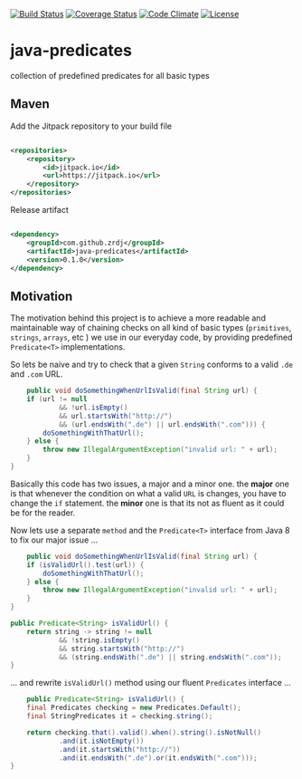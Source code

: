 [![Build Status](https://travis-ci.org/codejanovic/java-predicates.svg?branch=develop)](https://travis-ci.org/codejanovic/java-predicates)
[![Coverage Status](https://coveralls.io/repos/github/codejanovic/java-predicates/badge.svg?branch=develop)](https://coveralls.io/github/codejanovic/java-predicates?branch=develop)
[![Code Climate](https://codeclimate.com/github/codejanovic/java-predicates/badges/gpa.svg)](https://codeclimate.com/github/codejanovic/java-predicates)
[![License](https://img.shields.io/github/license/mashape/apistatus.svg?maxAge=2592000)]()

# java-predicates

collection of predefined predicates for all basic types

## Maven

Add the Jitpack repository to your build file

```xml

<repositories>
    <repository>
        <id>jitpack.io</id>
        <url>https://jitpack.io</url>
    </repository>
</repositories>
```

Release artifact

```xml

<dependency>
    <groupId>com.github.zrdj</groupId>
    <artifactId>java-predicates</artifactId>
    <version>0.1.0</version>
</dependency>
```

## Motivation

The motivation behind this project is to achieve a more readable and maintainable way of chaining checks on all kind of
basic types (`primitives`, `strings`, `arrays`, etc ) we use in our everyday code, by providing
predefined `Predicate<T>` implementations.

So lets be naive and try to check that a given `String` conforms to a valid `.de` and `.com` URL.

```java
    public void doSomethingWhenUrlIsValid(final String url) {
    if (url != null
            && !url.isEmpty()
            && url.startsWith("http://")
            && (url.endsWith(".de") || url.endsWith(".com"))) {
        doSomethingWithThatUrl();
    } else {
        throw new IllegalArgumentException("invalid url: " + url);
    }
}
```

Basically this code has two issues, a major and a minor one. the **major** one is that whenever the condition on what a
valid `URL` is changes, you have to change the `if` statement. the **minor** one is that its not as fluent as it could
be for the reader.

Now lets use a separate `method` and the `Predicate<T>` interface from Java 8 to fix our major issue ...

```java
    public void doSomethingWhenUrlIsValid(final String url) {
    if (isValidUrl().test(url)) {
        doSomethingWithThatUrl();
    } else {
        throw new IllegalArgumentException("invalid url: " + url);
    }
}

public Predicate<String> isValidUrl() {
    return string -> string != null
            && !string.isEmpty()
            && string.startsWith("http://")
            && (string.endsWith(".de") || string.endsWith(".com"));
}
```

... and rewrite `isValidUrl()` method using our fluent `Predicates` interface ...

```java
    public Predicate<String> isValidUrl() {
    final Predicates checking = new Predicates.Default();
    final StringPredicates it = checking.string();

    return checking.that().valid().when().string().isNotNull()
            .and(it.isNotEmpty())
            .and(it.startsWith("http://"))
            .and(it.endsWith(".de").or(it.endsWith(".com")));
}
```


 
